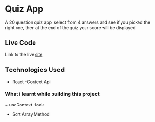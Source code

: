 # Quiz App
A 20 question quiz app, select from 4 answers and see if you picked the right one, then at the end of the quiz your score will be displayed

## Live Code
Link to the live [site](https://wazquizapp.netlify.app)

## Technologies Used
- React
-Context Api

### What i learnt while building this project
= useContext Hook
- Sort Array Method

